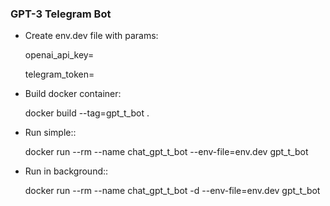 ### GPT-3 Telegram Bot


* Create env.dev file with params:

  openai_api_key=<YOUR API KEY>
  
  telegram_token=<TELEGRAM BOT TOKEN>

* Build docker container:

  docker build --tag=gpt_t_bot .

* Run simple::


  docker run --rm --name chat_gpt_t_bot --env-file=env.dev gpt_t_bot

* Run in background::


  docker run --rm --name chat_gpt_t_bot -d --env-file=env.dev gpt_t_bot


